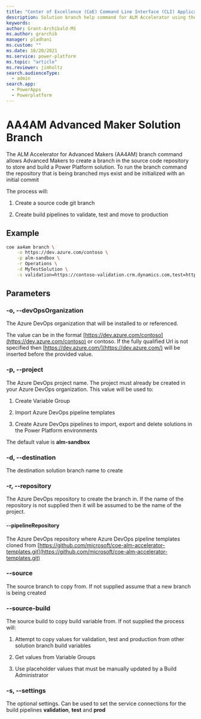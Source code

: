 ```yaml
---
title: "Center of Excellence (CoE) Command Line Interface (CLI) Application Lifecycle Management (ALM) Accelerator Solution Branch"
description: Solution branch help command for ALM Accelerator using the Center of Excellence (CoE) Command Line Interface (CLI)"
keywords: 
author: Grant-Archibald-MS
ms.author: grarchib
manager: pladhani
ms.custom: ""
ms.date: 10/20/2021
ms.service: power-platform
ms.topic: "article"
ms.reviewer: jimholtz
search.audienceType: 
  - admin
search.app: 
  - PowerApps
  - Powerplatform
---
```


# AA4AM Advanced Maker Solution Branch

The ALM Accelerator for Advanced Makers (AA4AM) branch command allows Advanced Makers to create a branch in the source code repository to store and build a Power Platform solution. To run the branch command the repository that is being branched mys exist and be initialized with an initial commit

The process will:

1. Create a source code git branch

1. Create build pipelines to validate, test and move to production

## Example

```bash
coe aa4am branch \
    -o https://dev.azure.com/contoso \
    -p alm-sandbox \
    -r Operations \
    -d MyTestSolution \
    -s validation=https://contoso-validation.crm.dynamics.com,test=https://contoso-test.crm.dynamics.com,https://contoso.crm.dynamics.com
```

## Parameters

### -o, --devOpsOrganization

The Azure DevOps organization that will be installed to or referenced.

The value can be in the format [https://dev.azure.com/contoso](https://dev.azure.com/contoso) or contoso. If the fully qualified Url is not specified then [https://dev.azure.com/](https://dev.azure.com/) will be inserted before the provided value.

### -p, --project

The Azure DevOps project name. The project must already be created in your Azure DevOps organization. This value will be used to:

1. Create Variable Group

1. Import Azure DevOps pipeline templates

1. Create Azure DevOps pipelines to import, export and delete solutions in the Power Platform environments

The default value is **alm-sandbox**

### -d, --destination

The destination solution branch name to create

### -r, --repository

The Azure DevOps repository to create the branch in. If the name of the repository is not supplied then it will be assumed to be the name of the project.

#### --pipelineRepository

The Azure DevOps repository where Azure DevOps pipeline templates cloned from [https://github.com/microsoft/coe-alm-accelerator-templates.git](https://github.com/microsoft/coe-alm-accelerator-templates.git)

### --source

The source branch to copy from. If not supplied assume that a new branch is being created

### --source-build

The source build to copy build variable from. If not supplied the process will:

1. Attempt to copy values for validation, test and production from other solution branch build variables

2. Get values from Variable Groups

3. Use placeholder values that must be manually updated by a Build Administrator

### -s, --settings

The optional settings. Can be used to set the service connections for the build pipelines **validation**, **test** and **prod**
